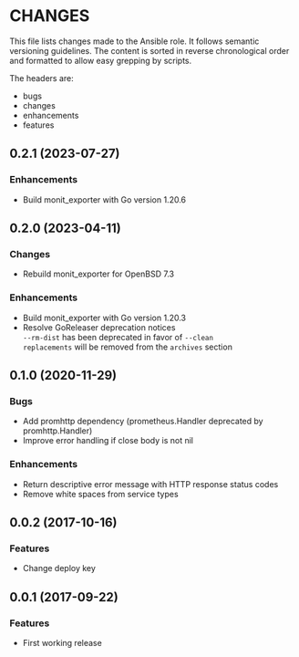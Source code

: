 # CHANGES

This file lists changes made to the Ansible role. It follows semantic versioning
guidelines. The content is sorted in reverse chronological order and formatted
to allow easy grepping by scripts.

The headers are:
- bugs
- changes
- enhancements
- features

## 0.2.1 (2023-07-27)

### Enhancements

- Build monit_exporter with Go version 1.20.6

## 0.2.0 (2023-04-11)

### Changes

- Rebuild monit_exporter for OpenBSD 7.3

### Enhancements

- Build monit_exporter with Go version 1.20.3
- Resolve GoReleaser deprecation notices \
  `--rm-dist` has been deprecated in favor of `--clean` \
  `replacements` will be removed from the `archives` section

## 0.1.0 (2020-11-29)

### Bugs

- Add promhttp dependency (prometheus.Handler deprecated by promhttp.Handler)
- Improve error handling if close body is not nil

### Enhancements

- Return descriptive error message with HTTP response status codes
- Remove white spaces from service types

## 0.0.2 (2017-10-16)

### Features

- Change deploy key

## 0.0.1 (2017-09-22)

### Features

- First working release

